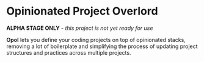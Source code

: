 # Opinionated Project Overlord

**ALPHA STAGE ONLY** - _this project is not yet ready for use_

**Opol** lets you define your coding projects on top of opinionated stacks,
removing a lot of boilerplate and simplifying the process of updating project
structures and practices across multiple projects.
